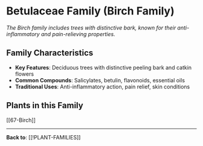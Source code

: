 # Betulaceae Family (Birch Family)

*The Birch family includes trees with distinctive bark, known for their anti-inflammatory and pain-relieving properties.*

## Family Characteristics
- **Key Features**: Deciduous trees with distinctive peeling bark and catkin flowers
- **Common Compounds**: Salicylates, betulin, flavonoids, essential oils
- **Traditional Uses**: Anti-inflammatory action, pain relief, skin conditions

## Plants in this Family

[[67-Birch]]

---

**Back to**: [[!PLANT-FAMILIES]]